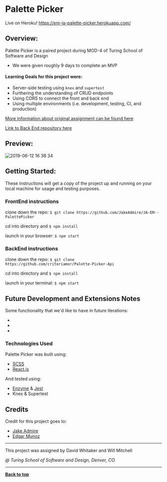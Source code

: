 # Palette Picker

Live on Heroku! https://em-ja-palette-picker.herokuapp.com/

## Overview:

Palette Picker is a paired project during MOD-4 of Turing School of Software and Design
- We were given roughly 9 days to complete an MVP

#### Learning Goals for this project were:
- Server-side testing using `knex` and `supertest`
- Furthering the understanding of CRUD endpoints
- Using CORS to connect the front and back end
- Using multiple environments (i.e. development, testing, CI, and production)

[More information about original assignment can be found here](http://frontend.turing.io/projects/palette-picker.html)

[Link to Back End repository here](https://github.com/criteriamor/Palette-Picker-Api)

## Preview:

![2019-06-12 16 38 34](https://user-images.githubusercontent.com/20582868/59391160-b79d5980-8d30-11e9-9325-298460f5cb98.gif)

## Getting Started:

These instructions will get a copy of the project up and running on your local machine for usage and testing purposes.

### FrontEnd instructions
clone down the repo: ```$ git clone https://github.com/JakeAdmire/JA-EM--PalettePicker```

cd into directory and ```$ npm install```

launch in your browser: ```$ npm start ```

### BackEnd instructions
clone down the repo: ```$ git clone https://github.com/criteriamor/Palette-Picker-Api```

cd into directory and ```$ npm install```

launch in your terminal: ```$ npm start ```

## Future Development and Extensions Notes

Some functionality that we'd like to have in future iterations:

- 
- 
- 

### Technologies Used
Palette Picker was built using: 
- [SCSS](https://sass-lang.com/)
- [React.js](https://reactjs.org/)


And tested using:
- [Enzyme](https://airbnb.io/enzyme/) & [Jest](https://airbnb.io/enzyme/docs/guides/jest.html)
- Knex & Supertest

## Credits
Credit for this project goes to: 
- [Jake Admire](https://github.com/JakeAdmire)
- [Edgar Munoz]()

---
This project was assigned by David Whitaker and Will Mitchell

*@ Turing School of Software and Design, Denver, CO.*

---
**[Back to top](https://github.com/JakeAdmire/JA--RottenPotatoes/blob/master/README.md#palette-picker)**
